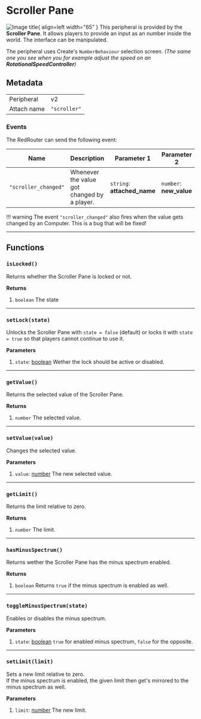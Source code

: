 # Scroller Pane

![Image title](../assets/images/peripherals/scroller_block.png){ align=left width="65" }
This peripheral is provided by the **Scroller Pane**. It allows players to provide an input as an number inside the world. The interface can be manipulated.

The peripheral uses Create's `NumberBehaviour` selection screen. _(The same one you see when you for example adjust the speed on an **RotationalSpeedController**)_

## Metadata

| | |
|-|-|
| Peripheral | v2 |
| Attach name | `"scroller"` |

### Events

The RedRouter can send the following event:

| Name | Description | Parameter 1 | Parameter 2 |
|------|-------------|-------------|-------------|
| `"scroller_changed"` | Whenever the value got changed by a player. | `string`: **attached_name** | `number`: **new_value** |

!!! warning
    The event `"scroller_changed"` also fires when the value gets changed by an Computer. This is a bug that will be fixed!

---

## Functions

### `isLocked()`
Returns whether the Scroller Pane is locked or not.

**Returns**

 1. `boolean` The state

---

### `setLock(state)`
Unlocks the Scroller Pane with `state = false` (default) or locks it with `state = true` so that players cannot continue to use it.

**Parameters**

 1. `state`: [boolean](https://www.lua.org/manual/5.1/manual.html#2.2) Wether the lock should be active or disabled.

---
### `getValue()`
Returns the selected value of the Scroller Pane.

**Returns**

 1. `number` The selected value.

---

### `setValue(value)`
Changes the selected value.

**Parameters**

 1. `value`: [number](https://www.lua.org/manual/5.1/manual.html#2.2) The new selected value.

---

### `getLimit()`
Returns the limit relative to zero.

**Returns**

 1. `number` The limit.

---

### `hasMinusSpectrum()`
Returns wether the Scroller Pane has the minus spectrum enabled.

**Returns**

 1. `boolean` Returns `true` if the minus spectrum is enabled as well.

---

### `toggleMinusSpectrum(state)`
Enables or disables the minus spectrum.

**Parameters**

 1. `state`: [boolean](https://www.lua.org/manual/5.1/manual.html#2.2) `true` for enabled minus spectrum, `false` for the opposite.

---

### `setLimit(limit)`
Sets a new limit relative to zero.  
If the minus spectrum is enabled, the given limit then get's mirrored to the minus spectrum as well.

**Parameters**

 1. `limit`: [number](https://www.lua.org/manual/5.1/manual.html#2.2) The new limit.